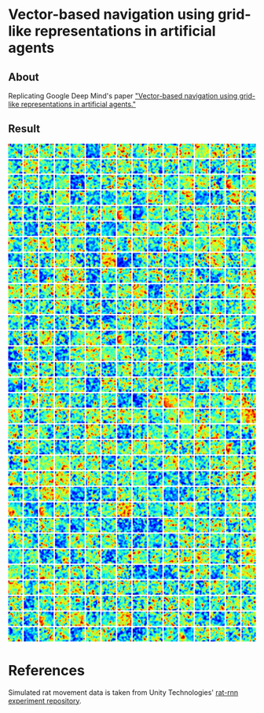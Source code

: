 # Vector-based navigation using grid-like representations in artificial agents

## About

Replicating Google Deep Mind's paper ["Vector-based navigation using grid-like representations in artificial agents."](https://www.nature.com/articles/s41586-018-0102-6)

## Result

![grid visualization](./docs/grid.png)

# References

Simulated rat movement data is taken from Unity Technologies' [rat-rnn experiment repository](https://github.com/Unity-Technologies/rat-rnn).
